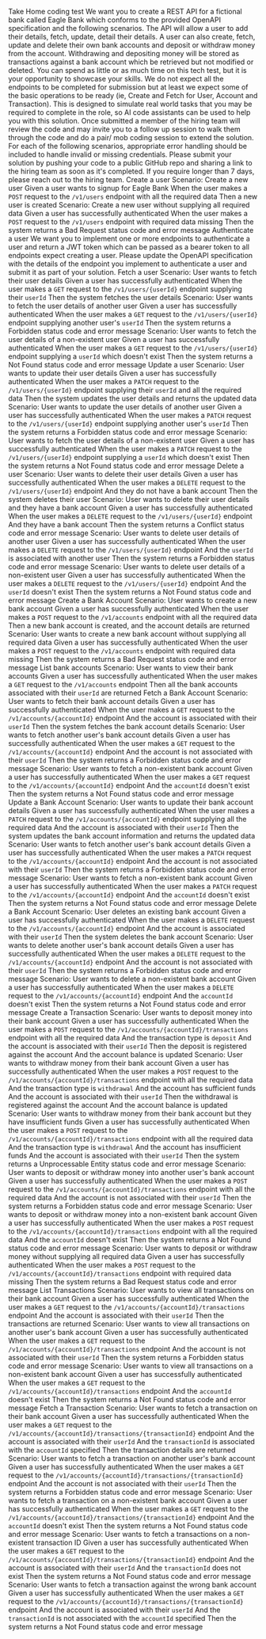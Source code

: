 Take Home coding test
We want you to create a REST API for a fictional bank called Eagle Bank which conforms to the provided OpenAPI
specification and the following
scenarios. The API will allow a user to add their details, fetch, update, detail their details. A user can also create, fetch, update and delete their own bank
accounts and deposit or withdraw money from the account. Withdrawing and depositing money will be stored as transactions against a bank account which
be retrieved but not modified or deleted.
You can spend as little or as much time on this tech test, but it is your opportunity to showcase your skills. We do not expect all the endpoints
to be
completed for submission but at least we expect some of the basic operations to be ready (ie, Create and Fetch for User, Account and Transaction).
This is designed to simulate real world tasks that you may be required to complete in the role, so AI code assistants can be used
to help you with this
solution. Once submitted a member of the hiring team will review the code and may invite you to a follow up session to walk them through the code and do
a pair/ mob coding session to extend the solution.
For each of the following scenarios, appropriate error handling should be included to handle invalid or missing credentials.
Please submit your solution by pushing your code to a public GitHub repo and sharing a link to the hiring team as soon as it's completed. If you require
longer than 7 days, please reach out to the hiring team.
Create a user
Scenario: Create a new user
Given a user wants to signup for Eagle Bank
When the user makes a `POST` request to the `/v1/users` endpoint with all the required data
Then a new user is created
Scenario: Create a new user without supplying all required data
Given a user has successfully authenticated
When the user makes a `POST` request to the `/v1/users` endpoint with required data missing
Then the system returns a Bad Request status code and error message
Authenticate a user
We want you to implement one or more endpoints to authenticate a user and return a JWT token which can be passed as a bearer token to all endpoints
expect creating a user. Please update the OpenAPI specification
with the details of the endpoint you implement to authenticate a user and submit it as part
of your solution.
Fetch a user
Scenario: User wants to fetch their user details
Given a user has successfully authenticated
When the user makes a `GET` request to the `/v1/users/{userId}` endpoint supplying their `userId`
Then the system fetches the user details
Scenario: User wants to fetch the user details of another user
Given a user has successfully authenticated
When the user makes a `GET` request to the `/v1/users/{userId}` endpoint supplying another user's `userId`
Then the system returns a Forbidden status code and error message
Scenario: User wants to fetch the user details of a non-existent user
Given a user has successfully authenticated
When the user makes a `GET` request to the `/v1/users/{userId}` endpoint supplying a `userId` which doesn't exist
Then the system returns a Not Found status code and error message
Update a user
Scenario: User wants to update their user details
Given a user has successfully authenticated
When the user makes a `PATCH` request to the `/v1/users/{userId}` endpoint supplying their `userId` and all the required data
Then the system updates the user details and returns the updated data
Scenario: User wants to update the user details of another user
Given a user has successfully authenticated
When the user makes a `PATCH` request to the `/v1/users/{userId}` endpoint supplying another user's `userId`
Then the system returns a Forbidden status code and error message
Scenario: User wants to fetch the user details of a non-existent user
Given a user has successfully authenticated
When the user makes a `PATCH` request to the `/v1/users/{userId}` endpoint supplying a `userId` which doesn't exist
Then the system returns a Not Found status code and error message
Delete a user
Scenario: User wants to delete their user details
Given a user has successfully authenticated
When the user makes a `DELETE` request to the `/v1/users/{userId}` endpoint
And they do not have a bank account
Then the system deletes their user
Scenario: User wants to delete their user details and they have a bank account
Given a user has successfully authenticated
When the user makes a `DELETE` request to the `/v1/users/{userId}` endpoint
And they have a bank account
Then the system returns a Conflict status code and error message
Scenario: User wants to delete user details of another user
Given a user has successfully authenticated
When the user makes a `DELETE` request to the `/v1/users/{userId}` endpoint
And the `userId` is associated with another user
Then the system returns a Forbidden status code and error message
Scenario: User wants to delete user details of a non-existent user
Given a user has successfully authenticated
When the user makes a `DELETE` request to the `/v1/users/{userId}` endpoint
And the `userId` doesn't exist
Then the system returns a Not Found status code and error message
Create a Bank Account
Scenario: User wants to create a new bank account
Given a user has successfully authenticated
When the user makes a `POST` request to the `/v1/accounts` endpoint with all the required data
Then a new bank account is created, and the account details are returned
Scenario: User wants to create a new bank account without supplying all required data
Given a user has successfully authenticated
When the user makes a `POST` request to the `/v1/accounts` endpoint with required data missing
Then the system returns a Bad Request status code and error message
List bank accounts
Scenario: User wants to view their bank accounts
Given a user has successfully authenticated
When the user makes a `GET` request to the `/v1/accounts` endpoint
Then all the bank accounts associated with their `userId` are returned
Fetch a Bank Account
Scenario: User wants to fetch their bank account details
Given a user has successfully authenticated
When the user makes a `GET` request to the `/v1/accounts/{accountId}` endpoint
And the account is associated with their `userId`
Then the system fetches the bank account details
Scenario: User wants to fetch another user's bank account details
Given a user has successfully authenticated
When the user makes a `GET` request to the `/v1/accounts/{accountId}` endpoint
And the account is not associated with their `userId`
Then the system returns a Forbidden status code and error message
Scenario: User wants to fetch a non-existent bank account
Given a user has successfully authenticated
When the user makes a `GET` request to the `/v1/accounts/{accountId}` endpoint
And the `accountId` doesn't exist
Then the system returns a Not Found status code and error message
Update a Bank Account
Scenario: User wants to update their bank account details
Given a user has successfully authenticated
When the user makes a `PATCH` request to the `/v1/accounts/{accountId}` endpoint supplying all the required data
And the account is associated with their `userId`
Then the system updates the bank account information and returns the updated data
Scenario: User wants to fetch another user's bank account details
Given a user has successfully authenticated
When the user makes a `PATCH` request to the `/v1/accounts/{accountId}` endpoint
And the account is not associated with their `userId`
Then the system returns a Forbidden status code and error message
Scenario: User wants to fetch a non-existent bank account
Given a user has successfully authenticated
When the user makes a `PATCH` request to the `/v1/accounts/{accountId}` endpoint
And the `accountId` doesn't exist
Then the system returns a Not Found status code and error message
Delete a Bank Account
Scenario: User deletes an existing bank account
Given a user has successfully authenticated
When the user makes a `DELETE` request to the `/v1/accounts/{accountId}` endpoint
And the account is associated with their `userId`
Then the system deletes the bank account
Scenario: User wants to delete another user's bank account details
Given a user has successfully authenticated
When the user makes a `DELETE` request to the `/v1/accounts/{accountId}` endpoint
And the account is not associated with their `userId`
Then the system returns a Forbidden status code and error message
Scenario: User wants to delete a non-existent bank account
Given a user has successfully authenticated
When the user makes a `DELETE` request to the `/v1/accounts/{accountId}` endpoint
And the `accountId` doesn't exist
Then the system returns a Not Found status code and error message
Create a Transaction
Scenario: User wants to deposit money into their bank account
Given a user has successfully authenticated
When the user makes a `POST` request to the `/v1/accounts/{accountId}/transactions` endpoint with all the required data
And the transaction type is `deposit`
And the account is associated with their `userId`
Then the deposit is registered against the account
And the account balance is updated
Scenario: User wants to withdraw money from their bank account
Given a user has successfully authenticated
When the user makes a `POST` request to the `/v1/accounts/{accountId}/transactions` endpoint with all the required data
And the transaction type is `withdrawal`
And the account has sufficient funds
And the account is associated with their `userId`
Then the withdrawal is registered against the account
And the account balance is updated
Scenario: User wants to withdraw money from their bank account but they have insufficient funds
Given a user has successfully authenticated
When the user makes a `POST` request to the `/v1/accounts/{accountId}/transactions` endpoint with all the required data
And the transaction type is `withdrawal`
And the account has insufficient funds
And the account is associated with their `userId`
Then the system returns a Unprocessable Entity status code and error message
Scenario: User wants to deposit or withdraw money into another user's bank account
Given a user has successfully authenticated
When the user makes a `POST` request to the `/v1/accounts/{accountId}/transactions` endpoint with all the required data
And the account is not associated with their `userId`
Then the system returns a Forbidden status code and error message
Scenario: User wants to deposit or withdraw money into a non-existent bank account
Given a user has successfully authenticated
When the user makes a `POST` request to the `/v1/accounts/{accountId}/transactions` endpoint with all the required data
And the `accountId` doesn't exist
Then the system returns a Not Found status code and error message
Scenario: User wants to deposit or withdraw money without supplying all required data
Given a user has successfully authenticated
When the user makes a `POST` request to the `/v1/accounts/{accountId}/transactions` endpoint with required data missing
Then the system returns a Bad Request status code and error message
List Transactions
Scenario: User wants to view all transactions on their bank account
Given a user has successfully authenticated
When the user makes a `GET` request to the `/v1/accounts/{accountId}/transactions` endpoint
And the account is associated with their `userId`
Then the transactions are returned
Scenario: User wants to view all transactions on another user's bank account
Given a user has successfully authenticated
When the user makes a `GET` request to the `/v1/accounts/{accountId}/transactions` endpoint
And the account is not associated with their `userId`
Then the system returns a Forbidden status code and error message
Scenario: User wants to view all transactions on a non-existent bank account
Given a user has successfully authenticated
When the user makes a `GET` request to the `/v1/accounts/{accountId}/transactions` endpoint
And the `accountId` doesn't exist
Then the system returns a Not Found status code and error message
Fetch a Transaction
Scenario: User wants to fetch a transaction on their bank account
Given a user has successfully authenticated
When the user makes a `GET` request to the `/v1/accounts/{accountId}/transactions/{transactionId}` endpoint
And the account is associated with their `userId`
And the `transactionId` is associated with the `accountId` specified
Then the transaction details are returned
Scenario: User wants to fetch a transaction on another user's bank account
Given a user has successfully authenticated
When the user makes a `GET` request to the `/v1/accounts/{accountId}/transactions/{transactionId}` endpoint
And the account is not associated with their `userId`
Then the system returns a Forbidden status code and error message
Scenario: User wants to fetch a transaction on a non-existent bank account
Given a user has successfully authenticated
When the user makes a `GET` request to the `/v1/accounts/{accountId}/transactions/{transactionId}` endpoint
And the `accountId` doesn't exist
Then the system returns a Not Found status code and error message
Scenario: User wants to fetch a transactions on a non-existent transaction ID
Given a user has successfully authenticated
When the user makes a `GET` request to the `/v1/accounts/{accountId}/transactions/{transactionId}` endpoint
And the account is associated with their `userId`
And the `transactionId` does not exist
Then the system returns a Not Found status code and error message
Scenario: User wants to fetch a transaction against the wrong bank account
Given a user has successfully authenticated
When the user makes a `GET` request to the `/v1/accounts/{accountId}/transactions/{transactionId}` endpoint
And the account is associated with their `userId`
And the `transactionId` is not associated with the `accountId` specified
Then the system returns a Not Found status code and error message